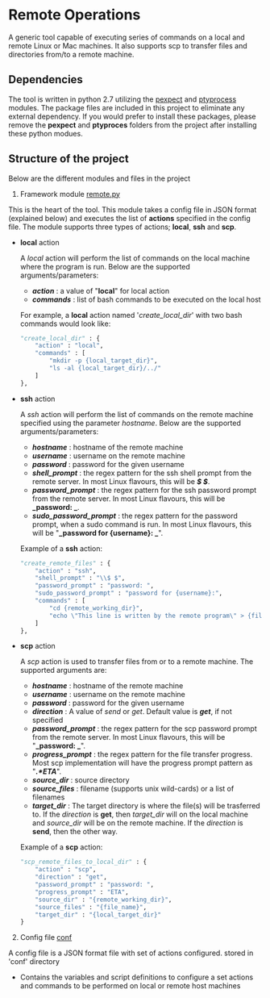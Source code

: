 # Remote Operations
A generic tool capable of executing series of commands on a local and remote Linux or Mac machines. It also supports
scp to transfer files and directories from/to a remote machine.

## Dependencies
The tool is written in python 2.7 utilizing the [pexpect](https://pypi.org/project/pexpect/) and [ptyprocess](https://pypi.org/project/ptyprocess/) modules. 
The package files are included in this project to eliminate any external dependency. If you would prefer to install these packages, please remove the **pexpect** and **ptyproces** folders from the project after installing these python modues.

## Structure of the project
Below are the different modules and files in the project

1. Framework module [remote.py](https://github.com/ajmalyusuf/cluster-tools/edit/master/remote_commands/remote.py)

This is the heart of the tool. This module takes a config file in JSON format (explained below) and executes the list of **actions** specified in the config file. The module supports three types of actions; **local**, **ssh** and **scp**.

  * __local__ action
   
    A *local* action will perform the list of commands on the local machine where the program is run. Below are the supported arguments/parameters:
      * **_action_** : a value of "**local**" for local action
      * **_commands_** : list of bash commands to be executed on the local host
    
    For example, a **local** action named '*create_local_dir*' with two bash commands would look like:
    ```python
    "create_local_dir" : {
        "action" : "local",
        "commands" : [
            "mkdir -p {local_target_dir}",
            "ls -al {local_target_dir}/../"
        ]
    },
    ```
    
  * __ssh__ action
   
    A *ssh* action will perform the list of commands on the remote machine specified using the parameter *hostname*. Below are the supported arguments/parameters:
      * **_hostname_** : hostname of the remote machine
      * **_username_** : username on the remote machine
      * **_password_** : password for the given username
      * **_shell_prompt_** : the regex pattern for the ssh shell prompt from the remote server. In most Linux flavours, this will be **_\$ $_**.
      * **_password_prompt_** : the regex pattern for the ssh password prompt from the remote server. In most Linux flavours, this will be **_password: _**.
      * **_sudo_password_prompt_** : the regex pattern for the password prompt, when a sudo command is run. In most Linux flavours, this will be "**_password for {username}: _**".
      
    Example of a **ssh** action:
    ```python
    "create_remote_files" : {
        "action" : "ssh",
        "shell_prompt" : "\\$ $",
        "password_prompt" : "password: ",
        "sudo_password_prompt" : "password for {username}:",
        "commands" : [
            "cd {remote_working_dir}",
            "echo \"This line is written by the remote program\" > {file_name}"
        ]
    },
    ```
  
  * __scp__ action
   
    A *scp* action is used to transfer files from or to a remote machine. The supported arguments are:
      * **_hostname_** : hostname of the remote machine
      * **_username_** : username on the remote machine
      * **_password_** : password for the given username
      * **_direction_** : A value of _send_ or _get_. Default value is **_get_**, if not specified
      * **_password_prompt_** : the regex pattern for the scp password prompt from the remote server. In most Linux flavours, this will be "**_password: _**".
      * **_progress_prompt_** : the regex pattern for the file transfer progress. Most scp implementation will have the progress prompt pattern as "**_.\*ETA_**".
      * **_source_dir_** : source directory
      * **_source_files_** : filename (supports unix wild-cards) or a list of filenames 
      * **_target_dir_** : The target directory is where the file(s) will be trasferred to. 
      If the _direction_ is **get**, then *target_dir* will on the local machine and *source_dir* will be on the remote machine. If the _direction_ is **send**, then the other way. 
    
    Example of a **scp** action:
    ```python
    "scp_remote_files_to_local_dir" : {
        "action" : "scp",
        "direction" : "get",
        "password_prompt" : "password: ",
        "progress_prompt" : "ETA",
        "source_dir" : "{remote_working_dir}",
        "source_files" : "{file_name}",
        "target_dir" : "{local_target_dir}"
    }
    ```   
    
2. Config file [conf](https://github.com/ajmalyusuf/cluster-tools/edit/master/remote_commands/conf)

A config file is a JSON format file with set of actions configured. 
stored in 'conf' directory
- Contains the variables and script definitions to configure a set actions and commands to be performed on local or
remote host machines




